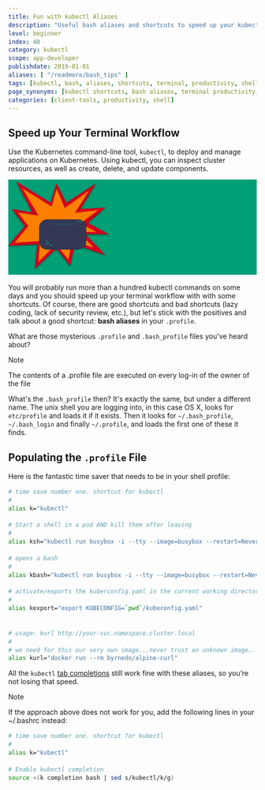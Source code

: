 ```yaml
---
title: Fun with kubectl Aliases
description: "Useful bash aliases and shortcuts to speed up your kubectl workflow and terminal productivity"
level: beginner
index: 40
category: kubectl
scope: app-developer
publishdate: 2019-01-01
aliases: [ "/readmore/bash_tips" ]
tags: [kubectl, bash, aliases, shortcuts, terminal, productivity, shell, profile, completion]
page_synonyms: [kubectl shortcuts, bash aliases, terminal productivity, shell configuration, kubectl tips]
categories: [client-tools, productivity, shell]
---
```


## Speed up Your Terminal Workflow

Use the Kubernetes command-line tool, `kubectl`, to deploy and manage applications on Kubernetes. Using kubectl, you can inspect cluster resources, as well as create, delete, and update components.

![port-forward](images/teaser.svg)

You will probably run more than a hundred kubectl commands on some days and you should speed up your terminal workflow with with some shortcuts. Of course, there are good shortcuts and bad shortcuts (lazy coding, lack of security review, etc.), but let's stick with the positives and talk about a good shortcut:  **bash aliases** in your `.profile`.

What are those mysterious `.profile` and `.bash_profile` files you've heard about?

> [!NOTE]
> The contents of a .profile file are executed on every log-in of the owner of the file

What's the `.bash_profile` then? It's exactly the same, but under a different name. The unix shell you are logging into, in this case OS X, looks for `etc/profile` and loads it if it exists. Then it looks for `~/.bash_profile`, `~/.bash_login` and finally `~/.profile`, and loads the first one of these it finds.

## Populating the `.profile` File

Here is the fantastic time saver that needs to be in your shell profile:

```sh
# time save number one. shortcut for kubectl
#
alias k="kubectl"

# Start a shell in a pod AND kill them after leaving
#
alias ksh="kubectl run busybox -i --tty --image=busybox --restart=Never --rm -- sh"

# opens a bash
#
alias kbash="kubectl run busybox -i --tty --image=busybox --restart=Never --rm -- ash"

# activate/exports the kuberconfig.yaml in the current working directory
#
alias kexport="export KUBECONFIG=`pwd`/kubeconfig.yaml"


# usage: kurl http://your-svc.namespace.cluster.local
#
# we need for this our very own image...never trust an unknown image..
alias kurl="docker run --rm byrnedo/alpine-curl"

```

All the `kubectl` [tab completions](https://kubernetes.io/docs/tasks/tools/install-kubectl/#enabling-shell-autocompletion) still work fine with these aliases, so you’re not losing that speed.

> [!NOTE]
> If the approach above does not work for you, add the following lines in your ~/.bashrc instead:

```sh
# time save number one. shortcut for kubectl
#
alias k="kubectl"

# Enable kubectl completion
source <(k completion bash | sed s/kubectl/k/g)
```

